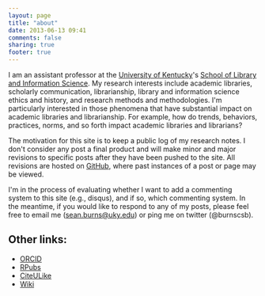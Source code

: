 ```yaml
---
layout: page
title: "about"
date: 2013-06-13 09:41
comments: false
sharing: true
footer: true
---
```


I am an assistant professor at the [University of
Kentucky](http://www.uky.edu)'s [School of Library and Information
Science](http://ci.uky.edu/lis/). My research interests include
academic libraries, scholarly communication, librarianship,
library and information science ethics and history, and research
methods and methodologies. I'm particularly interested in those
phenomena that have substantial impact on academic libraries and
librarianship. For example, how do trends, behaviors, practices,
norms, and so forth impact academic libraries and librarians?

The motivation for this site is to keep a public log of my
research notes. I don't consider any post a final product and will
make minor and major revisions to specific posts after they have
been pushed to the site. All revisions are hosted on [GitHub][1],
where past instances of a post or page may be viewed.

I'm in the process of evaluating whether I want to add a
commenting system to this site (e.g., disqus), and if so, which
commenting system. In the meantime, if you would like to respond
to any of my posts, please feel free to email me
(sean.burns@uky.edu) or ping me on twitter (@burnscsb).

[1]: http://github.com/seancsb/research-notebook

## Other links:

- [ORCID](http://www.citeulike.org/user/seancsb)
- [RPubs](http://rpubs.com/seancsb)
- [CiteULike](http://www.citeulike.org/user/seancsb)
- [Wiki](http://www.cseanburns.net/wiki/)
